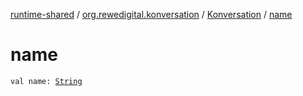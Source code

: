 [runtime-shared](../../index.md) / [org.rewedigital.konversation](../index.md) / [Konversation](index.md) / [name](./name.md)

# name

`val name: `[`String`](https://kotlinlang.org/api/latest/jvm/stdlib/kotlin/-string/index.html)